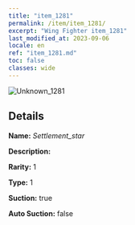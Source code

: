 ```yaml
---
title: "item_1281"
permalink: /item/item_1281/
excerpt: "Wing Fighter item_1281"
last_modified_at: 2023-09-06
locale: en
ref: "item_1281.md"
toc: false
classes: wide
---
```



 ![Unknown_1281](/images/item/Settlement_star_p.png)



## Details

 **Name:** *Settlement_star* 

 **Description:** 

 **Rarity:** 1 

 **Type:** 1 

 **Suction:** true 

 **Auto Suction:** false 


